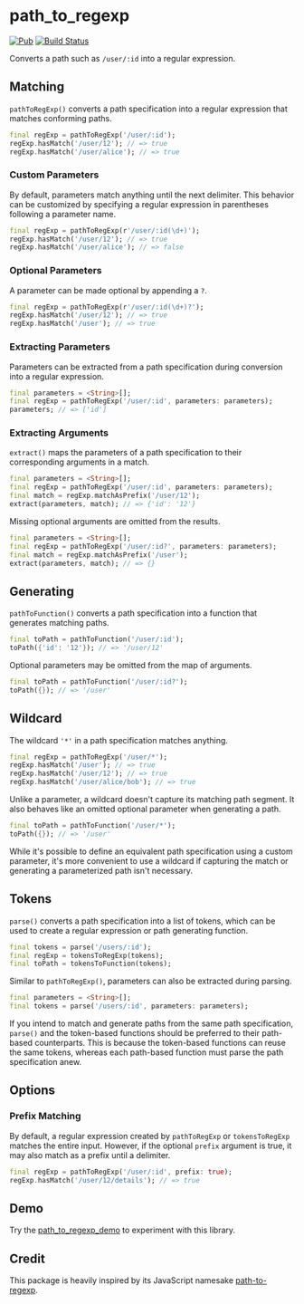 # path\_to\_regexp

[![Pub](https://img.shields.io/pub/v/path_to_regexp.svg)](https://pub.dartlang.org/packages/path_to_regexp)
[![Build Status](https://travis-ci.com/leonsenft/path_to_regexp.svg?branch=master)](https://travis-ci.com/leonsenft/path_to_regexp)

Converts a path such as `/user/:id` into a regular expression.

## Matching

`pathToRegExp()` converts a path specification into a regular expression that
matches conforming paths.

```dart
final regExp = pathToRegExp('/user/:id');
regExp.hasMatch('/user/12'); // => true
regExp.hasMatch('/user/alice'); // => true
```

### Custom Parameters

By default, parameters match anything until the next delimiter. This behavior
can be customized by specifying a regular expression in parentheses following
a parameter name.

```dart
final regExp = pathToRegExp(r'/user/:id(\d+)');
regExp.hasMatch('/user/12'); // => true
regExp.hasMatch('/user/alice'); // => false
```

### Optional Parameters

A parameter can be made optional by appending a `?`.

```dart
final regExp = pathToRegExp(r'/user/:id(\d+)?');
regExp.hasMatch('/user/12'); // => true
regExp.hasMatch('/user'); // => true
```

### Extracting Parameters

Parameters can be extracted from a path specification during conversion into a
regular expression.

```dart
final parameters = <String>[];
final regExp = pathToRegExp('/user/:id', parameters: parameters);
parameters; // => ['id']
```

### Extracting Arguments

`extract()` maps the parameters of a path specification to their corresponding
arguments in a match.

```dart
final parameters = <String>[];
final regExp = pathToRegExp('/user/:id', parameters: parameters);
final match = regExp.matchAsPrefix('/user/12');
extract(parameters, match); // => {'id': '12'}
```

Missing optional arguments are omitted from the results.

```dart
final parameters = <String>[];
final regExp = pathToRegExp('/user/:id?', parameters: parameters);
final match = regExp.matchAsPrefix('/user');
extract(parameters, match); // => {}
```

## Generating

`pathToFunction()` converts a path specification into a function that generates
matching paths.

```dart
final toPath = pathToFunction('/user/:id');
toPath({'id': '12'}); // => '/user/12'
```

Optional parameters may be omitted from the map of arguments.

```dart
final toPath = pathToFunction('/user/:id?');
toPath({}); // => '/user'
```

## Wildcard

The wildcard `'*'` in a path specification matches anything.

```dart
final regExp = pathToRegExp('/user/*');
regExp.hasMatch('/user'); // => true
regExp.hasMatch('/user/12'); // => true
regExp.hasMatch('/user/alice/bob'); // => true
```

Unlike a parameter, a wildcard doesn't capture its matching path segment. It
also behaves like an omitted optional parameter when generating a path.

```dart
final toPath = pathToFunction('/user/*');
toPath({}); // => '/user'
```

While it's possible to define an equivalent path specification using a custom
parameter, it's more convenient to use a wildcard if capturing the match or
generating a parameterized path isn't necessary.


## Tokens

`parse()` converts a path specification into a list of tokens, which can be
used to create a regular expression or path generating function.

```dart
final tokens = parse('/users/:id');
final regExp = tokensToRegExp(tokens);
final toPath = tokensToFunction(tokens);
```

Similar to `pathToRegExp()`, parameters can also be extracted during parsing.

```dart
final parameters = <String>[];
final tokens = parse('/users/:id', parameters: parameters);
```

If you intend to match and generate paths from the same path specification,
`parse()` and the token-based functions should be preferred to their path-based
counterparts. This is because the token-based functions can reuse the same
tokens, whereas each path-based function must parse the path specification anew.

## Options

### Prefix Matching

By default, a regular expression created by `pathToRegExp` or `tokensToRegExp`
matches the entire input. However, if the optional `prefix` argument is true, it
may also match as a prefix until a delimiter.

```dart
final regExp = pathToRegExp('/user/:id', prefix: true);
regExp.hasMatch('/user/12/details'); // => true
```

## Demo

Try the [path\_to\_regexp\_demo][path-to-regexp-demo] to experiment with this
library.

## Credit

This package is heavily inspired by its JavaScript namesake
[path-to-regexp][path-to-regexp-js].

[path-to-regexp-demo]: https://path-to-regexp.firebaseapp.com
[path-to-regexp-js]: https://github.com/pillarjs/path-to-regexp
